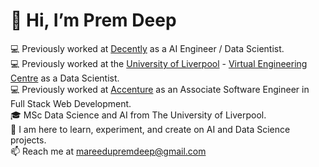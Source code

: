 # 👋 Hi, I’m Prem Deep
💻 Previously worked at [Decently](https://www.decently.co.uk/) as a AI Engineer / Data Scientist.\
💻 Previously worked at the [University of Liverpool](https://www.liverpool.ac.uk/) - [Virtual Engineering Centre](https://www.virtualengineeringcentre.com/) as a Data Scientist.\
💻 Previously worked at [Accenture](https://www.accenture.com/in-en) as an Associate Software Engineer in Full Stack Web Development.\
🎓 MSc Data Science and AI from The University of Liverpool.\
🌱 I am here to learn, experiment, and create on AI and Data Science projects.\
📫 Reach me at mareedupremdeep@gmail.com

<!---
Prem-Deep9/Prem-Deep9 is a ✨ special ✨ repository because its `README.md` (this file) appears on your GitHub profile.
You can click the Preview link to take a look at your changes.
--->
